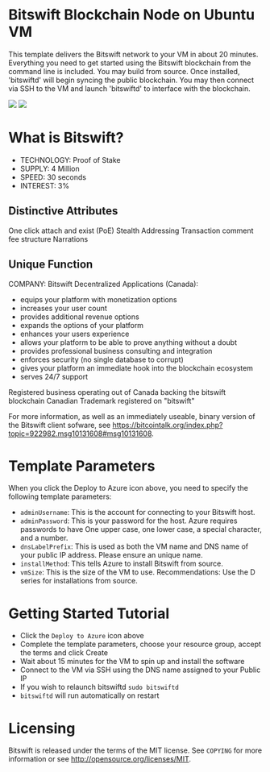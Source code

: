 # Bitswift Blockchain Node on Ubuntu VM

This template delivers the Bitswift network to your VM in about 20 minutes.  Everything you need to get started using the Bitswift blockchain from the command line is included. 
You may build from source.  Once installed, 'bitswiftd' will begin syncing the public blockchain. 
You may then connect via SSH to the VM and launch 'bitswiftd' to interface with the blockchain.

<a href="https://portal.azure.com/#create/Microsoft.Template/uri/https%3A%2F%2Fraw.githubusercontent.com%2FAzure%2Fazure-quickstart-templates%2Fmaster%2Fbitswift-blockchain-ubuntu%2Fazuredeploy.json" target="_blank"><img src="http://azuredeploy.net/deploybutton.png"/></a>
<a href="http://armviz.io/#/?load=https%3A%2F%2Fraw.githubusercontent.com%2FAzure%2Fazure-quickstart-templates%2Fmaster%2Fbitswift-blockchain-ubuntu%2Fazuredeploy.json" target="_blank"><img src="http://armviz.io/visualizebutton.png"/></a>

# What is Bitswift?

+ TECHNOLOGY: Proof of Stake
+ SUPPLY: 4 Million 
+ SPEED: 30 seconds
+ INTEREST: 3%

## Distinctive Attributes

One click attach and exist (PoE)
Stealth Addressing
Transaction comment fee structure
Narrations 


## Unique Function

COMPANY:
Bitswift Decentralized Applications (Canada):

* equips your platform with monetization options
* increases your user count
* provides additional revenue options
* expands the options of your platform 
* enhances your users experience 
* allows your platform to be able to prove anything without a doubt 
* provides professional business consulting and integration
* enforces security (no single database to corrupt)
* gives your platform an immediate hook into the blockchain ecosystem
* serves 24/7 support  


Registered business operating out of Canada backing the bitswift blockchain
Canadian Trademark registered on "bitswift" 

For more information, as well as an immediately useable, binary version of
the Bitswift client sofware, see https://bitcointalk.org/index.php?topic=922982.msg10131608#msg10131608.


# Template Parameters

When you click the Deploy to Azure icon above, you need to specify the following template parameters:

* `adminUsername`: This is the account for connecting to your Bitswift host.
* `adminPassword`: This is your password for the host.  Azure requires passwords to have One upper case, one lower case, a special character, and a number.
* `dnsLabelPrefix`: This is used as both the VM name and DNS name of your public IP address.  Please ensure an unique name.
* `installMethod`: This tells Azure to install Bitswift from source.
* `vmSize`: This is the size of the VM to use.  Recommendations: Use the D series for installations from source.

# Getting Started Tutorial

* Click the `Deploy to Azure` icon above
* Complete the template parameters, choose your resource group, accept the terms and click Create
* Wait about 15 minutes for the VM to spin up and install the software
* Connect to the VM via SSH using the DNS name assigned to your Public IP
* If you wish to relaunch bitswiftd `sudo bitswiftd`
* `bitswiftd` will run automatically on restart

# Licensing

Bitswift is released under the terms of the MIT license. See `COPYING` for more information or see http://opensource.org/licenses/MIT.
